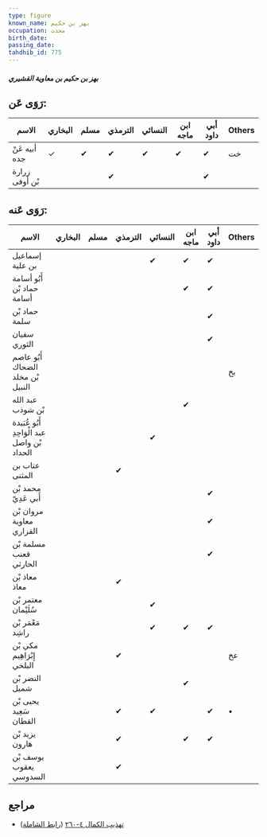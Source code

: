 ```yaml
---
type: figure
known_name: بهز بن حكيم
occupation: محدث
birth_date:
passing_date:
tahdhib_id: 775
---
```

##### بهز بن حكيم بن معاوية القشيري

## رَوَى عَن:
| الاسم          | البخاري | مسلم | الترمذي | النسائي | ابن ماجه | أبي داود | Others |
| -------------- | ------- | ---- | ------- | ------- | -------- | -------- | ------ |
| أبيه عَنْ جده  | ✓       | ✔    | ✔       | ✔       | ✔        | ✔        | خت     |
| زرارة بْن أوفى |         |      | ✔       |         |          | ✔        |        |
## رَوَى عَنه:
| الاسم                                        | البخاري | مسلم | الترمذي | النسائي | ابن ماجه | أبي داود | Others |
| -------------------------------------------- | ------- | ---- | ------- | ------- | -------- | -------- | ------ |
| إسماعيل بن علية                              |         |      |         | ✔       | ✔        | ✔        |        |
| أَبُو أسامة حماد بْن أسامة                   |         |      |         |         | ✔        | ✔        |        |
| حماد بْن سلمة                                |         |      |         |         |          | ✔        |        |
| سفيان الثوري                                 |         |      |         |         |          | ✔        |        |
| أَبُو عاصم الضحاك بْن مخلد النبيل            |         |      |         |         |          |          | بخ     |
| عبد الله بْن شوذب                            |         |      |         |         | ✔        |          |        |
| أَبُو عُبَيدة عبد الْوَاحِدِ بْن واصل الحداد |         |      |         | ✔       |          |          |        |
| عتاب بن المثنى                               |         |      | ✔       |         |          |          |        |
| محمد بْن أَبي عَدِيّ                         |         |      |         |         |          | ✔        |        |
| مروان بْن معاوية الفزاري                     |         |      |         |         |          | ✔        |        |
| مسلمة بْن قعنب الحارثي                       |         |      |         |         |          | ✔        |        |
| معاذ بْن معاذ                                |         |      | ✔       |         |          |          |        |
| معتمر بْن سُلَيْمان                          |         |      |         | ✔       |          |          |        |
| مَعْمَر بْن راشِد                            |         |      |         | ✔       | ✔        | ✔        |        |
| مكي بْن إِبْرَاهِيم البلخي                   |         |      | ✔       |         |          |          | عخ     |
| النضر بْن شميل                               |         |      |         |         | ✔        |          |        |
| يحيى بْن سَعِيد القطان                       |         |      | ✔       | ✔       |          | ✔        | •      |
| يزيد بْن هارون                               |         |      | ✔       |         | ✔        | ✔        |        |
| يوسف بْن يعقوب السدوسي                       |         |      | ✔       |         |          |          |        |
## مراجع
- [تهذيب الكمال ٤-٢٦٠](obsidian://open?vault=Tahdhib-al-Kamal&file=Figures/٧٧٥-بهز%20بن%20حكيم%20بن%20معاوية%20القشيري) ([رابط الشاملة](https://shamela.ws/book/3722/1774))